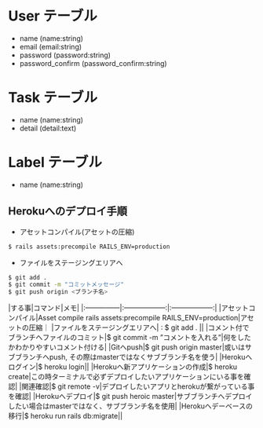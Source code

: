 # User テーブル
* name  (name:string)
* email  (email:string)
* password  (password:string)
* password_confirm  (password_confirm:string)

# Task テーブル
* name  (name:string)
* detail  (detail:text)

# Label テーブル
* name (name:string)

## Herokuへのデプロイ手順

- アセットコンパイル(アセットの圧縮)
```sh
$ rails assets:precompile RAILS_ENV=production
```

- ファイルをステージングエリアへ
```sh
$ git add .
$ git commit -m "コミットメッセージ"
$ git push origin <ブランチ名>
```



|する事|コマンド|メモ|
|:—————|:——————:|:——————:|
|アセットコンパイル|Asset compile rails assets:precompile RAILS_ENV=production|アセットの圧縮｜
|ファイルをステージングエリアへ| : $ git add . ||
|コメント付でブランチへファイルのコミット|$ git commit -m ”コメントを入れる”|何をしたかわかりやすいコメント付ける|
|Gitへpush|$ git push origin master|或いはサブブランチへpush, その際はmasterではなくサブブランチ名を使う|
|Herokuへログイン|$ heroku login||
|Herokuへ新アプリケーションの作成|$ heroku create|この時ターミナルで必ずデプロイしたいアプリケーションにいる事を確認|
|関連確認|$ git remote -v|デプロイしたいアプリとherokuが繋がっている事を確認|
|Herokuへデプロイ|$ git push heroic master|サブブランチへデプロイしたい場合はmasterではなく、サブブランチ名を使用|
|Herokuへデーベースの移行|$ heroku run rails db:migrate||